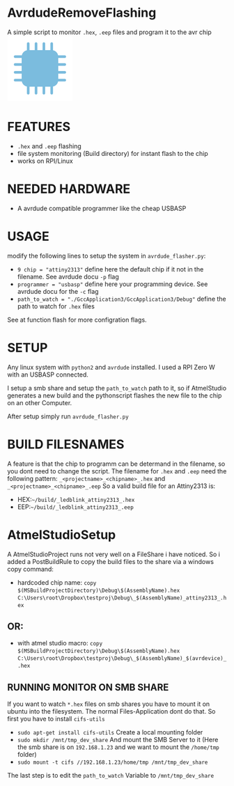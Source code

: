 # AvrdudeRemoveFlashing

A simple script to monitor `.hex`, `.eep` files and program it to the avr chip
![GitHub Logo](/documentation/ch.png)

# FEATURES
* `.hex` and `.eep` flashing
* file system monitoring (Build directory) for instant flash to the chip
* works on RPI/Linux


# NEEDED HARDWARE
* A avrdude compatible programmer like the cheap USBASP

# USAGE
modify the following lines to setup the system in `avrdude_flasher.py`:

* `9 chip = "attiny2313"` define here the default chip if it not in the filename. See avrdude docu `-p` flag
* `programmer = "usbasp"` define here your programming device. See avrdude docu for the `-c` flag
* `path_to_watch = "./GccApplication3/GccApplication3/Debug"` define the path to watch for `.hex` files

See at function flash for more configration flags.

# SETUP
Any linux system with `python2` and `avrdude` installed.
I used a RPI Zero W with an USBASP connected.

I setup a smb share and setup the `path_to_watch` path to it, so if AtmelStudio generates a new build and the pythonscript flashes the new file to the chip on an other Computer.

After setup simply run `avrdude_flasher.py`

# BUILD FILESNAMES
A feature is that the chip to programm can be determand in the filename, so you dont need to change the script.
The filename for `.hex` and `.eep` need the following pattern:
`_<projectname>_<chipname>_.hex` and `_<projectname>_<chipname>_.eep`
So a valid build file for an Attiny2313 is:
* HEX:`~/build/_ledblink_attiny2313_.hex` 
* EEP:`~/build/_ledblink_attiny2313_.eep` 


# AtmelStudioSetup
A AtmelStudioProject runs not very well on a FileShare i have noticed.
So i added a PostBuildRule to copy the build files to the share via a windows copy command:


* hardcoded chip name: `copy $(MSBuildProjectDirectory)\Debug\$(AssemblyName).hex  C:\Users\root\Dropbox\testproj\Debug\_$(AssemblyName)_attiny2313_.hex`

## OR:

* with atmel studio macro: `copy $(MSBuildProjectDirectory)\Debug\$(AssemblyName).hex  C:\Users\root\Dropbox\testproj\Debug\_$(AssemblyName)_$(avrdevice)_.hex`

## RUNNING MONITOR ON SMB SHARE
If you want to watch `*.hex` files on smb shares you have to mount it on ubuntu into the filesystem.
The normal Files-Application dont do that.
So first you have to install `cifs-utils`
* `sudo apt-get install cifs-utils`
Create a local mounting folder
* `sudo mkdir /mnt/tmp_dev_share`
And mount the SMB Server to it (Here the smb share is on `192.168.1.23` and we want to mount the `/home/tmp` folder)
* `sudo mount -t cifs //192.168.1.23/home/tmp /mnt/tmp_dev_share`

The last step is to edit the `path_to_watch` Variable to `/mnt/tmp_dev_share`
